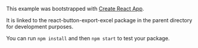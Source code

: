 This example was bootstrapped with [Create React App](https://github.com/facebook/create-react-app).

It is linked to the react-button-export-excel package in the parent directory for development purposes.

You can run `npm install` and then `npm start` to test your package.
